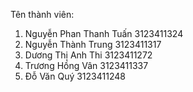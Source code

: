 Tên thành viên:
1. Nguyễn Phan Thanh Tuấn 3123411324
2. Nguyễn Thành Trung 3123411317
3. Dương Thị Anh Thi 3123411272
4. Trương Hồng Vân 3123411337
5. Đỗ Văn Quý 3123411248
